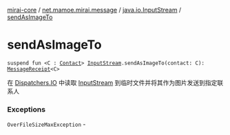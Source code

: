 [mirai-core](../../index.md) / [net.mamoe.mirai.message](../index.md) / [java.io.InputStream](index.md) / [sendAsImageTo](./send-as-image-to.md)

# sendAsImageTo

`suspend fun <C : `[`Contact`](../../net.mamoe.mirai.contact/-contact/index.md)`> `[`InputStream`](https://docs.oracle.com/javase/6/docs/api/java/io/InputStream.html)`.sendAsImageTo(contact: C): `[`MessageReceipt`](../-message-receipt/index.md)`<C>`

在 [Dispatchers.IO](#) 中读取 [InputStream](https://docs.oracle.com/javase/6/docs/api/java/io/InputStream.html) 到临时文件并将其作为图片发送到指定联系人

### Exceptions

`OverFileSizeMaxException` - 